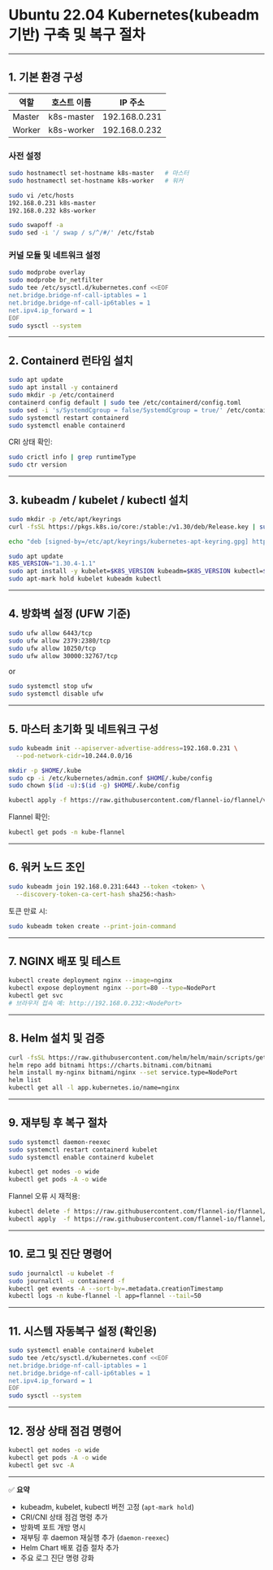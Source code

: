 # Ubuntu 22.04 Kubernetes(kubeadm 기반) 구축 및 복구 절차

---

## 1. 기본 환경 구성
| 역할 | 호스트 이름 | IP 주소 |
|------|--------------|----------|
| Master | k8s-master | 192.168.0.231 |
| Worker | k8s-worker | 192.168.0.232 |

### 사전 설정
```bash
sudo hostnamectl set-hostname k8s-master   # 마스터
sudo hostnamectl set-hostname k8s-worker   # 워커

sudo vi /etc/hosts
192.168.0.231 k8s-master
192.168.0.232 k8s-worker

sudo swapoff -a
sudo sed -i '/ swap / s/^/#/' /etc/fstab
```

### 커널 모듈 및 네트워크 설정
```bash
sudo modprobe overlay
sudo modprobe br_netfilter
sudo tee /etc/sysctl.d/kubernetes.conf <<EOF
net.bridge.bridge-nf-call-iptables = 1
net.bridge.bridge-nf-call-ip6tables = 1
net.ipv4.ip_forward = 1
EOF
sudo sysctl --system
```

---

## 2. Containerd 런타임 설치
```bash
sudo apt update
sudo apt install -y containerd
sudo mkdir -p /etc/containerd
containerd config default | sudo tee /etc/containerd/config.toml
sudo sed -i 's/SystemdCgroup = false/SystemdCgroup = true/' /etc/containerd/config.toml
sudo systemctl restart containerd
sudo systemctl enable containerd
```

CRI 상태 확인:
```bash
sudo crictl info | grep runtimeType
sudo ctr version
```

---

## 3. kubeadm / kubelet / kubectl 설치
```bash
sudo mkdir -p /etc/apt/keyrings
curl -fsSL https://pkgs.k8s.io/core:/stable:/v1.30/deb/Release.key | sudo gpg --dearmor -o /etc/apt/keyrings/kubernetes-apt-keyring.gpg

echo "deb [signed-by=/etc/apt/keyrings/kubernetes-apt-keyring.gpg] https://pkgs.k8s.io/core:/stable:/v1.30/deb/ /" | sudo tee /etc/apt/sources.list.d/kubernetes.list

sudo apt update
K8S_VERSION="1.30.4-1.1"
sudo apt install -y kubelet=$K8S_VERSION kubeadm=$K8S_VERSION kubectl=$K8S_VERSION
sudo apt-mark hold kubelet kubeadm kubectl
```

---

## 4. 방화벽 설정 (UFW 기준)
```bash
sudo ufw allow 6443/tcp
sudo ufw allow 2379:2380/tcp
sudo ufw allow 10250/tcp
sudo ufw allow 30000:32767/tcp
```
or
```bash
sudo systemctl stop ufw
sudo systemctl disable ufw
```

---

## 5. 마스터 초기화 및 네트워크 구성
```bash
sudo kubeadm init --apiserver-advertise-address=192.168.0.231 \
  --pod-network-cidr=10.244.0.0/16

mkdir -p $HOME/.kube
sudo cp -i /etc/kubernetes/admin.conf $HOME/.kube/config
sudo chown $(id -u):$(id -g) $HOME/.kube/config

kubectl apply -f https://raw.githubusercontent.com/flannel-io/flannel/v0.25.5/Documentation/kube-flannel.yml
```

Flannel 확인:
```bash
kubectl get pods -n kube-flannel
```

---

## 6. 워커 노드 조인
```bash
sudo kubeadm join 192.168.0.231:6443 --token <token> \
  --discovery-token-ca-cert-hash sha256:<hash>
```

토큰 만료 시:
```bash
sudo kubeadm token create --print-join-command
```

---

## 7. NGINX 배포 및 테스트
```bash
kubectl create deployment nginx --image=nginx
kubectl expose deployment nginx --port=80 --type=NodePort
kubectl get svc
# 브라우저 접속 예: http://192.168.0.232:<NodePort>
```

---

## 8. Helm 설치 및 검증
```bash
curl -fsSL https://raw.githubusercontent.com/helm/helm/main/scripts/get-helm-3 | bash
helm repo add bitnami https://charts.bitnami.com/bitnami
helm install my-nginx bitnami/nginx --set service.type=NodePort
helm list
kubectl get all -l app.kubernetes.io/name=nginx
```

---

## 9. 재부팅 후 복구 절차
```bash
sudo systemctl daemon-reexec
sudo systemctl restart containerd kubelet
sudo systemctl enable containerd kubelet

kubectl get nodes -o wide
kubectl get pods -A -o wide
```

Flannel 오류 시 재적용:
```bash
kubectl delete -f https://raw.githubusercontent.com/flannel-io/flannel/v0.25.5/Documentation/kube-flannel.yml
kubectl apply  -f https://raw.githubusercontent.com/flannel-io/flannel/v0.25.5/Documentation/kube-flannel.yml
```

---

## 10. 로그 및 진단 명령어
```bash
sudo journalctl -u kubelet -f
sudo journalctl -u containerd -f
kubectl get events -A --sort-by=.metadata.creationTimestamp
kubectl logs -n kube-flannel -l app=flannel --tail=50
```

---

## 11. 시스템 자동복구 설정 (확인용)
```bash
sudo systemctl enable containerd kubelet
sudo tee /etc/sysctl.d/kubernetes.conf <<EOF
net.bridge.bridge-nf-call-iptables = 1
net.bridge.bridge-nf-call-ip6tables = 1
net.ipv4.ip_forward = 1
EOF
sudo sysctl --system
```

---

## 12. 정상 상태 점검 명령어
```bash
kubectl get nodes -o wide
kubectl get pods -A -o wide
kubectl get svc -A
```

---

✅ **요약**
- kubeadm, kubelet, kubectl 버전 고정 (`apt-mark hold`)
- CRI/CNI 상태 점검 명령 추가
- 방화벽 포트 개방 명시
- 재부팅 후 daemon 재실행 추가 (`daemon-reexec`)
- Helm Chart 배포 검증 절차 추가
- 주요 로그 진단 명령 강화

